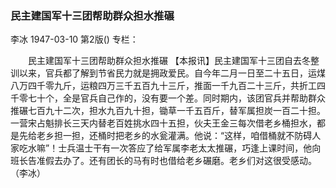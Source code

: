 ### 民主建国军十三团帮助群众担水推碾
李冰
1947-03-10
第2版()
专栏：

　　民主建国军十三团帮助群众担水推碾
    【本报讯】民主建国军十三团自去冬整训以来，官兵都了解到节省民力就是拥政爱民。自今年二月一日至二十五日，运煤八万四千零九斤，运粮四万三千五百九十三斤，推面一千九百二十三斤，共折工四千零七十个，全是官兵自己作的，没有要一个差。同时期内，该团官兵并帮助群众推碾七百九十二次，担水九百九十担，锄草一千五百斤，替军属担炭一百二十担。一营宋占魁排长三天内替老百姓挑水四十五担，伙夫王金三每次借老乡桶担水，都是先给老乡担一担，还桶时把老乡的水瓮灌满。他说：“这样，咱借桶就不防碍人家吃水嘛”！士兵温士干有一次答应了给军属李老太太推碾，巧逢上课时间，他向班长告准假去办了。还有团长的马有时也借给老乡碾磨。老乡们对这很受感动。（李冰）
